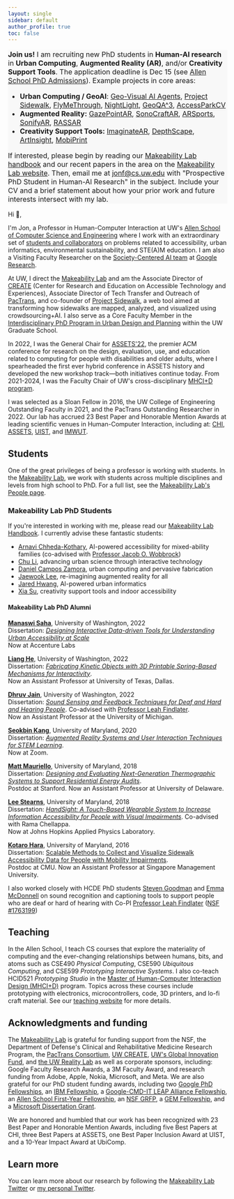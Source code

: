 ```yaml
---
layout: single
sidebar: default
author_profile: true
toc: false
---
```


<div class="notice--info" style="font-size:medium !important; background-color: #f8f8f8;">
  <p>
    <strong>Join us!</strong> I am recruiting new PhD students in <strong>Human-AI research</strong> in <strong>Urban Computing</strong>, <strong>Augmented Reality (AR)</strong>, and/or <strong>Creativity Support Tools</strong>. The application deadline is Dec 15 (see <a href="https://www.cs.washington.edu/academics/graduate/phd-program/phd-admissions/">Allen School PhD Admissions</a>). Example projects in core areas:
  </p>
  <ul>
    <li>
      <strong>Urban Computing / GeoAI</strong>: <a href="https://makeabilitylab.cs.washington.edu/media/publications/Froehlich_DoesTheCafeEntranceLookAccessibleWhereIsTheDoorTowardsGeospatialAiAgentsForVisualInquiries_ICCVWorkshop2025.pdf">Geo-Visual AI Agents</a>, <a href="https://makeabilitylab.cs.washington.edu/project/sidewalk/">Project Sidewalk</a>, <a href="https://makeabilitylab.cs.washington.edu/project/flymethrough/">FlyMeThrough</a>, <a href="https://makeabilitylab.cs.washington.edu/project/nightlight/">NightLight</a>, <a href="https://makeabilitylab.cs.washington.edu/project/mapoutloud/">GeoQA^3</a>, <a href="https://makeabilitylab.cs.washington.edu/project/accessparkcv/">AccessParkCV</a>
    </li>
    <li>
      <strong>Augmented Reality:</strong> <a href="https://makeabilitylab.cs.washington.edu/project/gazepointar/">GazePointAR</a>, <a href="https://makeabilitylab.cs.washington.edu/project/sonocraftar/">SonoCraftAR</a>, <a href="https://makeabilitylab.cs.washington.edu/media/publications/Lee_TowardsAiPoweredArForEnhancingSportsPlayabilityForPeopleWithLowVisionAnExplorationOfArsports_IDEATExR2024.pdf">ARSports</a>, <a href="https://makeabilitylab.cs.washington.edu/project/SonifyAR/">SonifyAR</a>, <a href="https://makeabilitylab.cs.washington.edu/project/rassar/">RASSAR</a>
    </li>
    <li>
      <strong>Creativity Support Tools:</strong> <a href="https://makeabilitylab.cs.washington.edu/media/publications/Lee_ImaginatearAiAssistedInSituAuthoringInAugmentedReality_UIST2025.pdf">ImaginateAR</a>, <a href="https://makeabilitylab.cs.washington.edu/media/publications/Su_Authoring25DDesignsWithDepthEstimation_CHI2025.pdf">DepthScape</a>, <a href="https://makeabilitylab.cs.washington.edu/project/artinsight/">ArtInsight</a>, <a href="https://makeabilitylab.cs.washington.edu/project/mobiprint/">MobiPrint</a>
    </li>
  </ul>
  <p>
    If interested, please begin by reading our <a href="https://docs.google.com/document/d/1YiiDsfpiolpXjUTj8xWrQwQQUzqrfqT9bocOpaYDrtI">Makeability Lab handbook</a> and our recent papers in the area on the <a href="https://makeabilitylab.cs.washington.edu/publications/">Makeability Lab website</a>. Then, email me at <a href="mailto:jonf@cs.uw.edu">jonf@cs.uw.edu</a> with "Prospective PhD Student in Human-AI Research" in the subject. Include your CV and a brief statement about how your prior work and future interests intersect with my lab.
  </p>
</div>

<!-- **Join us!** I am recruiting new PhD students in Human-AI interested in urban computing and/or AR. Example projects in these areas include:
{: .notice--info style="font-size:medium !important"}
* [Urban Computing / GeoAI:] [Geo-Visual AI Agents](https://makeabilitylab.cs.washington.edu/media/publications/Froehlich_DoesTheCafeEntranceLookAccessibleWhereIsTheDoorTowardsGeospatialAiAgentsForVisualInquiries_ICCVWorkshop2025.pdf), [Project Sidewalk](https://makeabilitylab.cs.washington.edu/project/sidewalk/), [FlyMeThrough](https://makeabilitylab.cs.washington.edu/project/flymethrough/), [NightLight](https://makeabilitylab.cs.washington.edu/project/nightlight/), [GeoQA^3](https://makeabilitylab.cs.washington.edu/project/mapoutloud/), and [AccessParkCV](https://makeabilitylab.cs.washington.edu/project/accessparkcv/)

* [Augmented Reality:] [GazePointAR](https://makeabilitylab.cs.washington.edu/project/gazepointar/), [SonoCraftAR](https://makeabilitylab.cs.washington.edu/project/sonocraftar/), [ARSports](https://makeabilitylab.cs.washington.edu/media/publications/Lee_TowardsAiPoweredArForEnhancingSportsPlayabilityForPeopleWithLowVisionAnExplorationOfArsports_IDEATExR2024.pdf), [SonifyAR](https://makeabilitylab.cs.washington.edu/project/SonifyAR/)

If interested, please begin by reading our [Makeability Lab handbook](https://docs.google.com/document/d/1YiiDsfpiolpXjUTj8xWrQwQQUzqrfqT9bocOpaYDrtI) and our recent papers in the area on the [Makeability Lab website](https://makeabilitylab.cs.washington.edu/publications/). Then, email me at [jonf@cs.uw.edu](jonf@cs.uw.edu) with "Prospective PhD Student in Human-AI Research" in the subject. Include your CV and a brief statement about how your prior work and future interests intersect with my lab. -->


<!-- I am on sabbatical from 2024-2025 🎓. To focus my energy on new research initiatives 🚀, I will not be taking any service requests during this time.
{: .notice--info style="font-size:medium !important"} -->

<!-- **Join us!** I am recruiting new PhD students interested in transforming urban accessibility with computational methods. We are specifically looking for students with background and research experience in applied machine learning and GIS/urban science. Example projects from my lab in this area include Project Sidewalk, RASSR, Sidewalk Equity, and BusStopCV. <br/><br/>
If interested, please begin by reading our [Makeability Lab handbook](https://docs.google.com/document/d/1YiiDsfpiolpXjUTj8xWrQwQQUzqrfqT9bocOpaYDrtI) and our recent papers in the area on the [Makeability Lab website](https://makeabilitylab.cs.washington.edu/publications/). See also our ["Future of Urban Accessibility"](https://accessiblecities.github.io/UrbanAccess2022/pdfs/Froehlich_FutureOfUrbanAccessibility_ASSETS2022WorkshopProposal.pdf) short paper at ASSETS'22 and the [accompanying workshop website](https://accessiblecities.github.io/UrbanAccess2022/). Then, email me at [jonf@cs.uw.edu](jonf@cs.uw.edu) with "Prospective PhD Student (or Postdoc) in UrbanAccess" in the subject. Include your CV and a brief statement about how your prior work and future interests intersect with my lab.
{: .notice--info style="font-size:medium !important"} -->

<!-- You will work with our vibrant, cross-disciplinary [Project Sidewalk](https://projectsidewalk.org/) team on state-of-the-art projects in Crowd+AI to map, assess, and visualize urban accessibility. <br/><br/> -->

Hi 👋,

I'm Jon, a Professor in Human-Computer Interaction at UW's [Allen School of Computer Science and Engineering](http://cs.washington.edu/) where I work with an extraordinary set of [students and collaborators](https://makeabilitylab.cs.washington.edu/people/) on problems related to accessibility, urban informatics, environmental sustainability, and STE(A)M education. I am also a Visiting Faculty Researcher on the [Society-Centered AI team](https://research.google/programs-and-events/society-centered-ai/) at [Google Research](https://research.google/).

At UW, I direct the [Makeability Lab](http://makeabilitylab.io/) and am the Associate Director of [CREATE](https://create.uw.edu/) (Center for Research and Education on Accessible Technology and Experiences), Associate Director of Tech Transfer and Outreach of [PacTrans](http://depts.washington.edu/pactrans/), and co-founder of [Project Sidewalk](http://projectsidewalk.org/), a web tool aimed at transforming how sidewalks are mapped, analyzed, and visualized using crowdsourcing+AI. I also serve as a Core Faculty Member in the [Interdisciplinary PhD Program in Urban Design and Planning](https://grad.uw.edu/about-the-graduate-school/interdisciplinary-programs/urban-design-and-planning/) within the UW Graduate School.

In 2022, I was the General Chair for [ASSETS'22](https://assets22.sigaccess.org/), the premier ACM conference for research on the design, evaluation, use, and education related to computing for people with disabilities and older adults, where I spearheaded the first ever hybrid conference in ASSETS history and developed the new workshop track—both initiatives continue today. From 2021-2024, I was the Faculty Chair of UW's cross-disciplinary [MHCI+D program](https://mhcid.washington.edu/).

I was selected as a Sloan Fellow in 2016, the UW College of Engineering Outstanding Faculty in 2021, and the PacTrans Outstanding Researcher in 2022. Our lab has accrued 23 Best Paper and Honorable Mention Awards at leading scientific venues in Human-Computer Interaction, including at: [CHI](https://dl.acm.org/conference/chi), [ASSETS](https://www.sigaccess.org/assets/), [UIST](https://uist.acm.org/), and [IMWUT](https://dl.acm.org/journal/imwut).

<!-- a co-founding (student) member of [DUB](http://dub.washington.edu), a large, cross-disciplinary organization of academic and industry professionals interested in HCI and Design research,

I am the General Chair for [ASSETS'22](https://assets22.sigaccess.org/), the premier ACM conference for research on the design, evaluation, use, and education related to computing for people with disabilities and older adults.  

Faculty Chair of the [MHCI+D program](https://mhcid.washington.edu/)
-->

## Students

One of the great privileges of being a professor is working with students. In the [Makeability Lab](https://makeabilitylab.cs.washington.edu/), we work with students across multiple disciplines and levels from high school to PhD. For a full list, see the [Makeability Lab's People page](https://makeabilitylab.cs.washington.edu/people/).

### Makeability Lab PhD Students

If you're interested in working with me, please read our [Makeability Lab Handbook](https://docs.google.com/document/d/1YiiDsfpiolpXjUTj8xWrQwQQUzqrfqT9bocOpaYDrtI). I currently advise these fantastic students:

* [Arnavi Chheda-Kothary](https://www.linkedin.com/in/arnavichheda/), AI-powered accessibility for mixed-ability families (co-advised with [Professor Jacob O. Wobbrock](http://faculty.washington.edu/wobbrock/))
* [Chu Li](https://www.chu-li.me/), advancing urban science through interactive technology
* [Daniel Campos Zamora](https://www.danielcamposzamora.com/), urban computing and pervasive fabrication
* [Jaewook Lee](https://jaewook-lee.com/), re-imagining augmented reality for all
* [Jared Hwang](https://jared-hwang.github.io/), AI-powered urban informatics
* [Xia Su](https://xiasu.github.io/), creativity support tools and indoor accessibility

#### Makeability Lab PhD Alumni

**[Manaswi Saha](https://homes.cs.washington.edu/~manaswi/)**, University of Washington, 2022<br/>
Dissertation: [*Designing Interactive Data-driven Tools for Understanding Urban Accessibility at Scale*](https://makeabilitylab.cs.washington.edu/media/publications/Saha_DesigningInteractiveDataDrivenToolsForUnderstandingUrbanAccessibilityAtScale_UWCSPHDDISSERTATION2022.pdf)<br/>
Now at Accenture Labs

**[Liang He](https://www.lianghe.me/)**, University of Washington, 2022<br/>
Dissertation: [*Fabricating Kinetic Objects with 3D Printable Spring-Based Mechanisms for Interactivity*](https://makeabilitylab.cs.washington.edu/media/publications/He_FabricatingKineticObjectsWith3DPrintableSpringBasedMechanismsForInteractivity_UWCSPHDDISSERTATION2022.pdf).<br/>
Now an Assistant Professor at University of Texas, Dallas.

**[Dhruv Jain](https://homes.cs.washington.edu/~djain/)**, University of Washington, 2022<br/>
Dissertation: [*Sound Sensing and Feedback Techniques for Deaf and Hard and Hearing People*](https://makeabilitylab.cs.washington.edu/media/publications/Jain_SoundSensingAndFeedbackTechniquesForDeafAndHardOfHearingPeople_UWCSPHDDISSERTATION2022.pdf).
Co-advised with [Professor Leah Findlater](https://www.hcde.washington.edu/findlater).<br/> Now an Assistant Professor at the University of Michigan.

**[Seokbin Kang](http://www.livehighkang.com/)**, University of Maryland, 2020<br/>
Dissertation: [*Augmented Reality Systems and User Interaction Techniques for STEM Learning*](https://makeabilitylab.cs.washington.edu/media/publications/Kang_AugmentedRealitySystemsAndUserInteractionTechniquesForStemLearning_UMDCSPHDDISSERTATION2020.pdf).<br/>
Now at Zoom.

**[Matt Mauriello](https://www.eecis.udel.edu/~mlm/)**, University of Maryland, 2018<br/>
Dissertation: [*Designing and Evaluating Next-Generation Thermographic Systems to Support Residential Energy Audits*](https://makeabilitylab.cs.washington.edu/media/publications/Mauriello_DesigningAndEvaluatingNextGenerationThermographicSystemsToSupportResidentialEnergyAudits_2018.pdf).<br/> Postdoc at Stanford. Now an Assistant Professor at University of Delaware.

**[Lee Stearns](http://www.leestearns.com/)**, University of Maryland, 2018<br/>
Dissertation: [*HandSight: A Touch-Based Wearable System to Increase Information Accessibility for People with Visual Impairments*](https://makeabilitylab.cs.washington.edu/media/publications/Stearns_HandsightATouchBasedWearableSystemToIncreaseInformationAccessibilityForPeopleWithVisualImpairments_2018.pdf). Co-advised with Rama Chellappa.<br/> Now at Johns Hopkins Applied Physics Laboratory.

**[Kotaro Hara](https://kotarohara.com/)**, University of Maryland, 2016<br/> 
Dissertation: [Scalable Methods to Collect and Visualize Sidewalk Accessibility Data for People with Mobility Impairments](https://makeabilitylab.cs.washington.edu/media/publications/Hara_ScalableMethodsToCollectAndVisualizeSidewalkAccessibilityDataForPeopleWithMobilityImpairments_2016.pdf).<br/> Postdoc at CMU. Now an Assistant Professor at Singapore Management University.

I also worked closely with HCDE PhD students [Steven Goodman](https://www.linkedin.com/in/steven-m-goodman/) and [Emma McDonnell](https://www.linkedin.com/in/ejmcdonnell/) on sound recognition and captioning tools to support people who are deaf or hard of hearing with Co-PI [Professor Leah Findlater](https://www.hcde.washington.edu/findlater) ([NSF #1763199](https://www.nsf.gov/awardsearch/showAward?AWD_ID=1763199&HistoricalAwards=false))

## Teaching

In the Allen School, I teach CS courses that explore the materiality of computing and the ever-changing relationships between humans, bits, and atoms such as CSE490 _Physical Computing_, CSE590 _Ubiquitous Computing_, and CSE599 _Prototyping Interactive Systems_. I also co-teach HCID521 _Prototyping Studio_ in the [Master of Human-Computer Interaction Design (MHCI+D)](https://mhcid.washington.edu/) program. Topics across these courses include prototyping with electronics, microcontrollers, code, 3D printers, and lo-fi craft material. See our [teaching website](https://makeabilitylab.github.io/physcomp/) for more details.

## Acknowledgments and funding

The [Makeability Lab](https://makeabilitylab.cs.washington.edu) is grateful for funding support from the NSF, the Department of Defense's Clinical and Rehabilitative Medicine Research Program, the [PacTrans Consortium](http://depts.washington.edu/pactrans/),  [UW CREATE](https://create.uw.edu/), [UW's Global Innovation Fund](https://www.washington.edu/globalaffairs/gif/), and [the UW Reality Lab](https://realitylab.uw.edu/) as well as corporate sponsors, including: Google Faculty Research Awards, a 3M Faculty Award, and research funding from Adobe, Apple, Nokia, Microsoft, and Meta. We are also grateful for our PhD student funding awards, including two [Google PhD Fellowships](https://research.google/outreach/phd-fellowship/), an [IBM Fellowship](https://research.ibm.com/university/awards/fellowships.html), a [Google-CMD-IT LEAP Alliance Fellowship](https://cmd-it.org/news-recent/how-cmd-it-is-teaming-up-with-google-research-to-diversify-computing/), an [Allen School First-Year Fellowship](https://www.cs.washington.edu/academics/phd/handbook/fellowships), an [NSF GRFP](https://www.nsfgrfp.org/), a [GEM Fellowship](https://www.gemfellowship.org/gem-fellowship-program/), and a [Microsoft Dissertation Grant](https://www.microsoft.com/en-us/research/academic-program/dissertation-grant/?OCID=msr_program_dissgrant_tw#!grant-recipients).

We are honored and humbled that our work has been recognized with 23 Best Paper and Honorable Mention Awards, including five Best Papers at CHI, three Best Papers at ASSETS, one Best Paper Inclusion Award at UIST, and a 10-Year Impact Award at UbiComp.

## Learn more

You can learn more about our research by following the [Makeability Lab Twitter](http://twitter.com/makeabilitylab) or [my personal Twitter](https://twitter.com/jonfroehlich).
